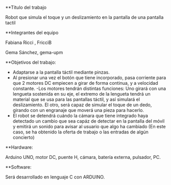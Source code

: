 **Título del trabajo

Robot que simula el toque y un deslizamiento en la pantalla de una pantalla tactil

**Integrantes del equipo

Fabiana Ricci , FricciB

Gema Sánchez, gema-upm

**Objetivos del trabajo:

- Adaptarse a la pantalla táctil mediante pinzas.
- Al presionar una vez el botón que tiene incorporado, pasa corriente para que 2 motores DC empiecen a girar de forma continua, y a velocidad constante.
-Los motores tendrán distintas funciones:
        Uno girará con una lengueta sostenida en su eje, el extremo de la lengueta tendrá un material que se usa para las pantallas               táctil, y así simulará el deslizamiento. 
        El otro, será capaz de simular el toque de un dedo, girando con un engranaje que moverá una pieza para hacerlo.
- El robot se detendrá cuándo la cámara que tiene integrado haya detectado un cambio que sea capáz de detectar en la pantalla del móvil y emitirá un sonido para avisar al usuario que algo ha cambiado (En este caso, se ha obtenido la oferta de trabajo o las entradas de algún concierto)

**Hardware:
 
 Arduino UNO, motor DC, puente H, cámara, batería externa, pulsador, PC.
 
 **Software:
 
 Será desarrollado en lenguaje C con ARDUINO.


